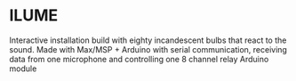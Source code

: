 # ILUME
Interactive installation build with eighty incandescent bulbs that react to the sound.
Made with Max/MSP + Arduino with serial communication, receiving data from one microphone and controlling one 8 channel relay Arduino module 
